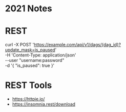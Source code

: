 # 2021 Notes

# REST



curl -X POST 'https://example.com/api/v1/dags/{dag_id}?update_mask=is_paused' \
-H 'Content-Type: application/json' \
--user "username:password" \
-d '{
    "is_paused": true
}'


# REST Tools

* https://httpie.io/
* https://insomnia.rest/download

